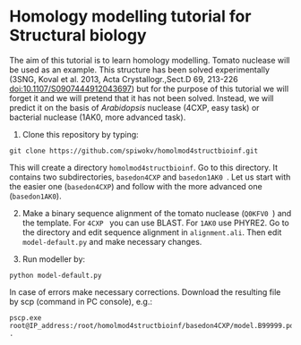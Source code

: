 # Homology modelling tutorial for Structural biology

The aim of this tutorial is to learn homology modelling. Tomato nuclease will be used as an example.
This structure has been solved experimentally (3SNG, Koval et al. 2013, Acta Crystallogr.,Sect.D 69, 213-226
<doi:10.1107/S0907444912043697>) but for the purpose of this tutorial we will forget it and we will
pretend that it has not been solved. Instead, we will predict it on the basis of *Arabidopsis* nuclease
(4CXP, easy task) or bacterial nuclease (1AK0, more advanced task).

1. Clone this repository by typing:
```
git clone https://github.com/spiwokv/homolmod4structbioinf.git
```
This will create a directory `homolmod4structbioinf`. Go to this directory. It contains two subdirectories, `basedon4CXP`
and `basedon1AK0 `. Let us start with the easier one (`basedon4CXP`) and follow with the more advanced one (`basedon1AK0`).

2. Make a binary sequence alignment of the tomato nuclease (`Q0KFV0 `) and the template. For `4CXP ` you can use BLAST.
For `1AK0` use PHYRE2. Go to the directory and edit sequence alignment in `alignment.ali`. Then edit `model-default.py`
and make necessary changes.

3. Run modeller by:
```
python model-default.py
```
In case of errors make necessary corrections. Download the resulting file by scp (command in PC console), e.g.:
```
pscp.exe root@IP_address:/root/homolmod4structbioinf/basedon4CXP/model.B99999.pdb .
```



